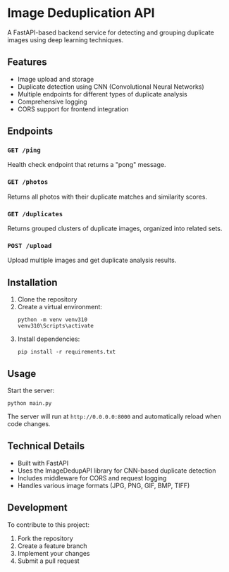 # Image Deduplication API

A FastAPI-based backend service for detecting and grouping duplicate images using deep learning techniques.

## Features

- Image upload and storage
- Duplicate detection using CNN (Convolutional Neural Networks)
- Multiple endpoints for different types of duplicate analysis
- Comprehensive logging
- CORS support for frontend integration

## Endpoints

### `GET /ping`
Health check endpoint that returns a "pong" message.

### `GET /photos`
Returns all photos with their duplicate matches and similarity scores.

### `GET /duplicates`
Returns grouped clusters of duplicate images, organized into related sets.

### `POST /upload`
Upload multiple images and get duplicate analysis results.

## Installation

1. Clone the repository
2. Create a virtual environment:
   ```
   python -m venv venv310
   venv310\Scripts\activate
   ```
3. Install dependencies:
   ```
   pip install -r requirements.txt
   ```

## Usage

Start the server:
```
python main.py
```

The server will run at `http://0.0.0.0:8000` and automatically reload when code changes.

## Technical Details

- Built with FastAPI
- Uses the ImageDedupAPI library for CNN-based duplicate detection
- Includes middleware for CORS and request logging
- Handles various image formats (JPG, PNG, GIF, BMP, TIFF)

## Development

To contribute to this project:

1. Fork the repository
2. Create a feature branch
3. Implement your changes
4. Submit a pull request